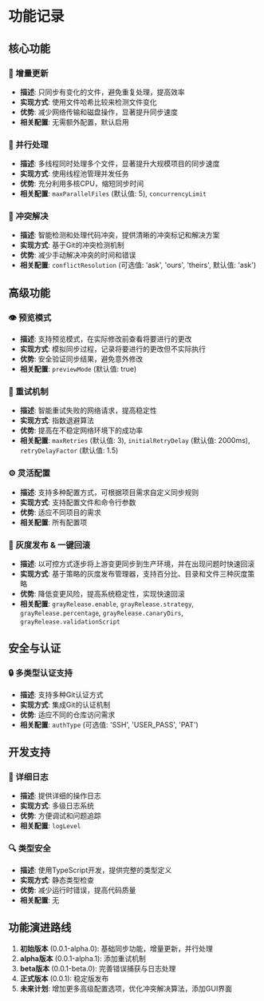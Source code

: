 # 功能记录

## 核心功能

### 🔄 增量更新
- **描述**: 只同步有变化的文件，避免重复处理，提高效率
- **实现方式**: 使用文件哈希比较来检测文件变化
- **优势**: 减少网络传输和磁盘操作，显著提升同步速度
- **相关配置**: 无需额外配置，默认启用

### 🚀 并行处理
- **描述**: 多线程同时处理多个文件，显著提升大规模项目的同步速度
- **实现方式**: 使用线程池管理并发任务
- **优势**: 充分利用多核CPU，缩短同步时间
- **相关配置**: `maxParallelFiles` (默认值: 5), `concurrencyLimit`

### 🧩 冲突解决
- **描述**: 智能检测和处理代码冲突，提供清晰的冲突标记和解决方案
- **实现方式**: 基于Git的冲突检测机制
- **优势**: 减少手动解决冲突的时间和错误
- **相关配置**: `conflictResolution` (可选值: 'ask', 'ours', 'theirs', 默认值: 'ask')

## 高级功能

### 👁️ 预览模式
- **描述**: 支持预览模式，在实际修改前查看将要进行的更改
- **实现方式**: 模拟同步过程，记录将要进行的更改但不实际执行
- **优势**: 安全验证同步结果，避免意外修改
- **相关配置**: `previewMode` (默认值: true)

### 🔄 重试机制
- **描述**: 智能重试失败的网络请求，提高稳定性
- **实现方式**: 指数退避算法
- **优势**: 提高在不稳定网络环境下的成功率
- **相关配置**: `maxRetries` (默认值: 3), `initialRetryDelay` (默认值: 2000ms), `retryDelayFactor` (默认值: 1.5)

### ⚙️ 灵活配置
- **描述**: 支持多种配置方式，可根据项目需求自定义同步规则
- **实现方式**: 支持配置文件和命令行参数
- **优势**: 适应不同项目的需求
- **相关配置**: 所有配置项

### 🚀 灰度发布 & 一键回滚
- **描述**: 以可控方式逐步将上游变更同步到生产环境，并在出现问题时快速回滚
- **实现方式**: 基于策略的灰度发布管理器，支持百分比、目录和文件三种灰度策略
- **优势**: 降低变更风险，提高系统稳定性，实现快速回滚
- **相关配置**: `grayRelease.enable`, `grayRelease.strategy`, `grayRelease.percentage`, `grayRelease.canaryDirs`, `grayRelease.validationScript`

## 安全与认证

### 🔒 多类型认证支持
- **描述**: 支持多种Git认证方式
- **实现方式**: 集成Git的认证机制
- **优势**: 适应不同的仓库访问需求
- **相关配置**: `authType` (可选值: 'SSH', 'USER_PASS', 'PAT')

## 开发支持

### 📝 详细日志
- **描述**: 提供详细的操作日志
- **实现方式**: 多级日志系统
- **优势**: 方便调试和问题追踪
- **相关配置**: `logLevel`

### 🔍 类型安全
- **描述**: 使用TypeScript开发，提供完整的类型定义
- **实现方式**: 静态类型检查
- **优势**: 减少运行时错误，提高代码质量
- **相关配置**: 无

## 功能演进路线

1. **初始版本** (0.0.1-alpha.0): 基础同步功能，增量更新，并行处理
2. **alpha版本** (0.0.1-alpha.1): 添加重试机制
3. **beta版本** (0.0.1-beta.0): 完善错误捕获与日志处理
4. **正式版本** (0.0.1): 稳定版发布
5. **未来计划**: 增加更多高级配置选项，优化冲突解决算法，添加GUI界面
